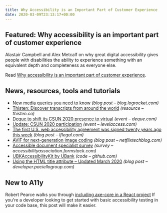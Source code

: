 ```yaml
---
title: Why Accessibility is an Important Part of Customer Experience
date: 2020-03-09T23:13:17+00:00
---
```


## Featured: Why accessibility is an important part of customer experience

Alastair Campbell and Alex Metcalf on why great digital accessibility gives people with disabilities the ability to experience something with an equivalent depth and completeness as everyone else.

Read [Why accessibility is an important part of customer experience](https://www.nomensa.com/blog/2020/why-accessibility-important-part-customer-experience-cx).

## News, resources, tools and tutorials

* [New media queries you need to know](https://blog.logrocket.com/new-media-queries-you-need-to-know/) _(blog post – blog.logrocket.com)_
* [Thisten: Discover transcripts from around the world](https://thisten.co/) _(resource – thisten.co)_
* [Deque to shift its CSUN 2020 presence to virtual](https://www.deque.com/csun-atc-2020/) _(event – deque.com)_
* [Update: CSUN 2020 participation](https://www.levelaccess.com/csun-plp/) _(event – levelaccess.com)_
* [The first U.S. web accessibility agreement was signed twenty years ago this week](https://www.lflegal.com/2020/03/bank-of-america-at-20/) _(blog post – lflegal.com)_
* [AVIF for next-generation image coding](https://netflixtechblog.com/avif-for-next-generation-image-coding-b1d75675fe4) _(blog post – netflixtechblog.com)_
* [Accessible document specialist survey](https://accessibilityassociation.formstack.com/forms/iaapadsjtasurvey) _(survey – accessibilityassociation.formstack.com)_
* [UBKAccessibilityKit by UBank](https://github.com/NAB/UBKAccessibilityKit) _(code – github.com)_
* [Using the HTML title attribute – Updated March 2020](https://developer.paciellogroup.com/blog/2010/11/using-the-html-title-attribute/) _(blog post – developer.paciellogroup.com)_

## New to A11y

Robert Pearce walks you through [including axe-core in a React project](https://robertwpearce.com/catch-low-hanging-accessibility-fruit-with-axe-core.html) If you're a developer looking to get started with basic accessibility testing in your code base, this post will make it easier.